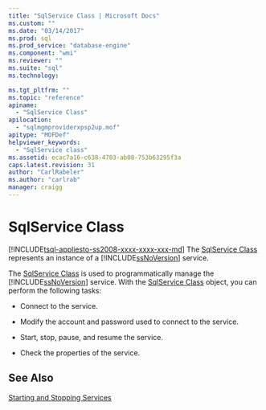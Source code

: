 ```yaml
---
title: "SqlService Class | Microsoft Docs"
ms.custom: ""
ms.date: "03/14/2017"
ms.prod: sql
ms.prod_service: "database-engine"
ms.component: "wmi"
ms.reviewer: ""
ms.suite: "sql"
ms.technology: 

ms.tgt_pltfrm: ""
ms.topic: "reference"
apiname: 
  - "SqlService Class"
apilocation: 
  - "sqlmgmproviderxpsp2up.mof"
apitype: "MOFDef"
helpviewer_keywords: 
  - "SqlService class"
ms.assetid: ecac7a16-c638-4703-ab08-753b63295f3a
caps.latest.revision: 31
author: "CarlRabeler"
ms.author: "carlrab"
manager: craigg
---
```

# SqlService Class
[!INCLUDE[tsql-appliesto-ss2008-xxxx-xxxx-xxx-md](../../../includes/tsql-appliesto-ss2008-xxxx-xxxx-xxx-md.md)]
  The [SqlService Class](../../../relational-databases/wmi-provider-configuration-classes/sqlservice-class/sqlservice-class.md) represents an instance of a [!INCLUDE[ssNoVersion](../../../includes/ssnoversion-md.md)] service.  
  
 The [SqlService Class](../../../relational-databases/wmi-provider-configuration-classes/sqlservice-class/sqlservice-class.md) is used to programmatically manage the [!INCLUDE[ssNoVersion](../../../includes/ssnoversion-md.md)] service. With the [SqlService Class](../../../relational-databases/wmi-provider-configuration-classes/sqlservice-class/sqlservice-class.md) object, you can perform the following tasks:  
  
-   Connect to the service.  
  
-   Modify the account and password used to connect to the service.  
  
-   Start, stop, pause, and resume the service.  
  
-   Check the properties of the service.  
  
## See Also  
 [Starting and Stopping Services](http://technet.microsoft.com/library/ms174886\(v=sql.105\).aspx)  
  
  
